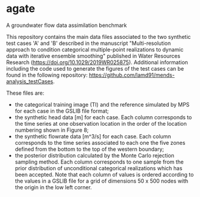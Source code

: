 # agate
A groundwater flow data assimilation benchmark

This repository contains the main data files associated to the two synthetic test cases 'A' and 'B' described in the manuscript "Multi-resolution approach to condition categorical multiple-point realizations to dynamic data with iterative ensemble smoothing" published in Water Resources Research (https://doi.org/10.1029/2019WR025875). Additional information including the code used to generate the figures of the test cases can be found in the following repository: https://github.com/lamd91/mends-analysis_testCases.

These files are:
- the categorical training image (TI) and the reference simulated by MPS for each case in the GSLIB file format;
- the synthetic head data [m] for each case. Each column corresponds to the time series at one observation location in the order of the
location numbering shown in Figure 8;
- the synthetic flowrate data [m^3/s] for each case. Each column corresponds to the time series associated to each one the five zones 
defined from the bottom to the top of the western boundary;
- the posterior distribution calculated by the Monte Carlo rejection sampling method. Each column corresponds to one sample from the prior 
distribution of unconditional categorical realizations which has been accepted. Note that each column of values is ordered according to 
the values in a GSLIB file for a grid of dimensions 50 x 500 nodes with the origin in the low left corner.
